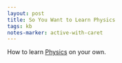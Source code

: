```yaml
---
layout: post
title: So You Want to Learn Physics
tags: kb
notes-marker: active-with-caret
---
```

How to learn [Physics](https://www.susanrigetti.com/physics) on your own.